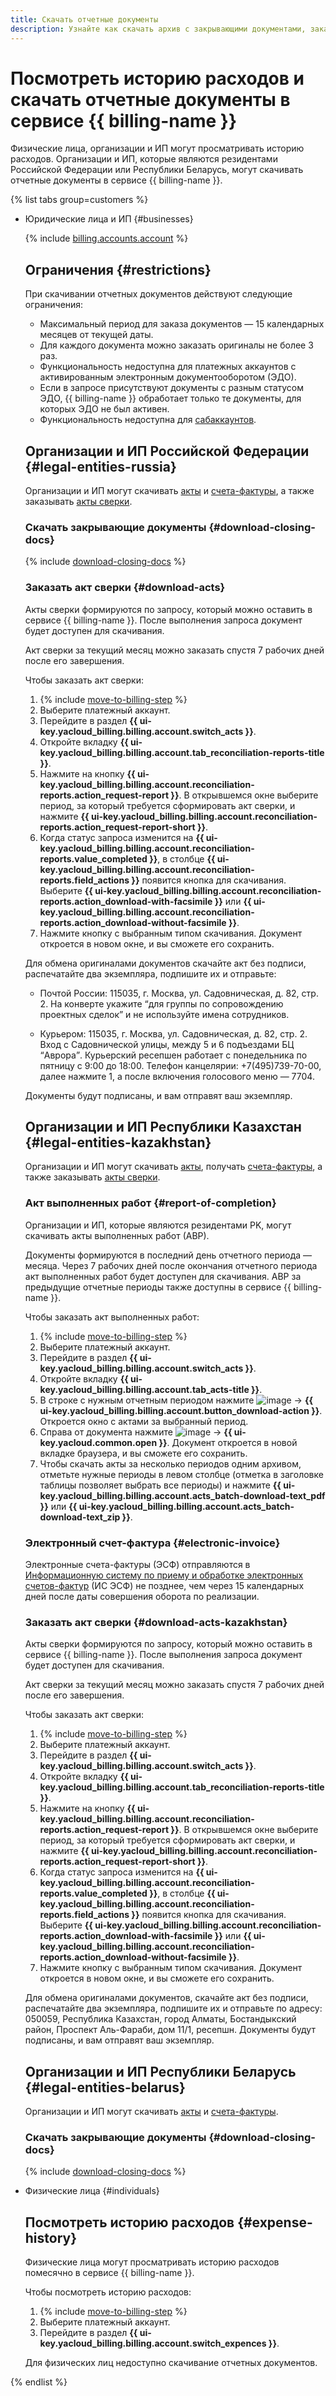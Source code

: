 ```yaml
---
title: Скачать отчетные документы
description: Узнайте как скачать архив с закрывающими документами, заказать акт сверки, акт выполненных работы и электронные счета-фактуры.
---
```


# Посмотреть историю расходов и скачать отчетные документы в сервисе {{ billing-name }}

Физические лица, организации и ИП могут просматривать историю расходов. Организации и ИП, которые являются резидентами Российской Федерации или Республики Беларусь, могут скачивать отчетные документы в сервисе {{ billing-name }}.

{% list tabs group=customers %}

- Юридические лица и ИП {#businesses}
    
    {% include [billing.accounts.account](../../_includes/billing/accountant-role.md) %}

    ## Ограничения {#restrictions}

    При скачивании отчетных документов действуют следующие ограничения:
    * Максимальный период для заказа документов — 15 календарных месяцев от текущей даты.
    * Для каждого документа можно заказать оригиналы не более 3 раз.
    * Функциональность недоступна для платежных аккаунтов с активированным электронным документооборотом (ЭДО).
    * Если в запросе присутствуют документы с разным статусом ЭДО, {{ billing-name }} обработает только те документы, для которых ЭДО не был активен.
    * Функциональность недоступна для [сабаккаунтов](../../partner/terms.md#sub-account).
    
    ## Организации и ИП Российской Федерации {#legal-entities-russia}

    Организации и ИП могут скачивать [акты](../concepts/act.md) и [счета-фактуры](../concepts/invoice.md), а также заказывать [акты сверки](../concepts/act.md#reconciliation-report).

    ### Скачать закрывающие документы {#download-closing-docs}

    {% include [download-closing-docs](../_includes/download-closing-docs.md) %}

    ### Заказать акт сверки {#download-acts}

    Акты сверки формируются по запросу, который можно оставить в сервисе {{ billing-name }}. После выполнения запроса документ будет доступен для скачивания.

    Акт сверки за текущий месяц можно заказать спустя 7 рабочих дней после его завершения.

    Чтобы заказать акт сверки:

    1. {% include [move-to-billing-step](../_includes/move-to-billing-step.md) %}
    1. Выберите платежный аккаунт.
    1. Перейдите в раздел **{{ ui-key.yacloud_billing.billing.account.switch_acts }}**.
    1. Откройте вкладку **{{ ui-key.yacloud_billing.billing.account.tab_reconciliation-reports-title }}**.
    1. Нажмите на кнопку **{{ ui-key.yacloud_billing.billing.account.reconciliation-reports.action_request-report }}**. В открывшемся окне выберите период, за который требуется сформировать акт сверки, и нажмите **{{ ui-key.yacloud_billing.billing.account.reconciliation-reports.action_request-report-short }}**.
    1. Когда статус запроса изменится на **{{ ui-key.yacloud_billing.billing.account.reconciliation-reports.value_completed }}**, в столбце **{{ ui-key.yacloud_billing.billing.account.reconciliation-reports.field_actions }}** появится кнопка для скачивания. Выберите **{{ ui-key.yacloud_billing.billing.account.reconciliation-reports.action_download-with-facsimile }}** или **{{ ui-key.yacloud_billing.billing.account.reconciliation-reports.action_download-without-facsimile }}**.
    1. Нажмите кнопку с выбранным типом скачивания. Документ откроется в новом окне, и вы сможете его сохранить.

    Для обмена оригиналами документов скачайте акт без подписи, распечатайте два экземпляра, подпишите их и отправьте:

    * Почтой России: 115035, г. Москва, ул. Садовническая, д. 82, стр. 2.
          На конверте укажите <q>для группы по сопровождению проектных сделок</q> и не используйте имена сотрудников.
   
    * Курьером: 115035, г. Москва, ул. Садовническая, д. 82, стр. 2.
          Вход с Садовнической улицы, между 5 и 6 подъездами БЦ <q>Аврора</q>.
          Курьерский ресепшен работает с понедельника по пятницу с 9:00 до 18:00.
          Телефон канцелярии: +7(495)739-70-00, далее нажмите 1, а после включения голосового меню — 7704.

    Документы будут подписаны, и вам отправят ваш экземпляр.

    ## Организации и ИП Республики Казахстан {#legal-entities-kazakhstan}

    Организации и ИП могут скачивать [акты](../concepts/act.md), получать [счета-фактуры](../concepts/invoice.md), а также заказывать [акты сверки](../concepts/act.md#reconciliation-report).

    ### Акт выполненных работ {#report-of-completion}

    Организации и ИП, которые являются резидентами РK, могут скачивать акты выполненных работ (АВР).

    Документы формируются в последний день отчетного периода — месяца. Через 7 рабочих дней после окончания отчетного периода акт выполненных работ будет доступен для скачивания. АВР за предыдущие отчетные периоды также доступны в сервисе {{ billing-name }}.

    Чтобы заказать акт выполненных работ:

    1. {% include [move-to-billing-step](../_includes/move-to-billing-step.md) %}
    1. Выберите платежный аккаунт.
    1. Перейдите в раздел **{{ ui-key.yacloud_billing.billing.account.switch_acts }}**.
    1. Откройте вкладку **{{ ui-key.yacloud_billing.billing.account.tab_acts-title }}**.
    1. В строке с нужным отчетным периодом нажмите ![image](../../_assets/console-icons/ellipsis.svg) → **{{ ui-key.yacloud_billing.billing.account.button_download-action }}**. Откроется окно с актами за выбранный период.
    1. Справа от документа нажмите ![image](../../_assets/console-icons/ellipsis.svg) → **{{ ui-key.yacloud.common.open }}**. Документ откроется в новой вкладке браузера, и вы сможете его сохранить.
    1. Чтобы скачать акты за несколько периодов одним архивом, отметьте нужные периоды в левом столбце (отметка в заголовке таблицы позволяет выбрать все периоды) и нажмите **{{ ui-key.yacloud_billing.billing.account.acts_batch-download-text_pdf }}** или **{{ ui-key.yacloud_billing.billing.account.acts_batch-download-text_zip }}**.

    ### Электронный счет-фактура {#electronic-invoice}

    Электронные счета-фактуры (ЭСФ) отправляются в [Информационную систему по приему и обработке электронных счетов-фактур](https://esf.gov.kz:8443/esf-web/login) (ИС ЭСФ) не позднее, чем через 15 календарных дней после даты совершения оборота по реализации.

    ### Заказать акт сверки {#download-acts-kazakhstan}

    Акты сверки формируются по запросу, который можно оставить в сервисе {{ billing-name }}. После выполнения запроса документ будет доступен для скачивания.

    Акт сверки за текущий месяц можно заказать спустя 7 рабочих дней после его завершения.

    Чтобы заказать акт сверки:

    1. {% include [move-to-billing-step](../_includes/move-to-billing-step.md) %}
    1. Выберите платежный аккаунт.
    1. Перейдите в раздел **{{ ui-key.yacloud_billing.billing.account.switch_acts }}**.
    1. Откройте вкладку **{{ ui-key.yacloud_billing.billing.account.tab_reconciliation-reports-title }}**.
    1. Нажмите на кнопку **{{ ui-key.yacloud_billing.billing.account.reconciliation-reports.action_request-report }}**. В открывшемся окне выберите период, за который требуется сформировать акт сверки, и нажмите **{{ ui-key.yacloud_billing.billing.account.reconciliation-reports.action_request-report-short }}**.
    1. Когда статус запроса изменится на **{{ ui-key.yacloud_billing.billing.account.reconciliation-reports.value_completed }}**, в столбце **{{ ui-key.yacloud_billing.billing.account.reconciliation-reports.field_actions }}** появится кнопка для скачивания. Выберите **{{ ui-key.yacloud_billing.billing.account.reconciliation-reports.action_download-with-facsimile }}** или **{{ ui-key.yacloud_billing.billing.account.reconciliation-reports.action_download-without-facsimile }}**.
    1. Нажмите кнопку с выбранным типом скачивания. Документ откроется в новом окне, и вы сможете его сохранить.
    
    Для обмена оригиналами документов, скачайте акт без подписи, распечатайте два экземпляра, подпишите их и отправьте по адресу: 050059, Республика Казахстан, город Алматы, Бостандыкский район, Проспект Аль-Фараби, дом 11/1, ресепшн. Документы будут подписаны, и вам отправят ваш экземпляр.

    ## Организации и ИП Республики Беларусь {#legal-entities-belarus}

    Организации и ИП могут скачивать [акты](../concepts/act.md) и [счета-фактуры](../concepts/invoice.md).

    ### Скачать закрывающие документы {#download-closing-docs}

    {% include [download-closing-docs](../_includes/download-closing-docs.md) %}

- Физические лица {#individuals}

  ## Посмотреть историю расходов {#expense-history}

  Физические лица могут просматривать историю расходов помесячно в сервисе {{ billing-name }}.

  Чтобы посмотреть историю расходов:

    1. {% include [move-to-billing-step](../_includes/move-to-billing-step.md) %}
    1. Выберите платежный аккаунт.
    1. Перейдите в раздел **{{ ui-key.yacloud_billing.billing.account.switch_expences }}**.

  Для физических лиц недоступно скачивание отчетных документов.

{% endlist %}
